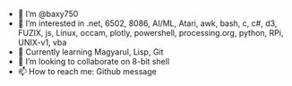 - 👋 I’m @baxy750
- 👀 I’m interested in .net, 6502, 8086, AI/ML, Atari, awk, bash, c, c#, d3, FUZIX, js, Linux, occam, plotly, powershell, processing.org, python, RPi, UNIX-v1, vba
- 🌱 Currently learning Magyarul, Lisp, Git
- 💞️ I’m looking to collaborate on 8-bit shell
- 📫 How to reach me: Github message

<!---
baxy750/baxy750 is a ✨ special ✨ repository because its `README.md` (this file) appears on your GitHub profile.
You can click the Preview link to take a look at your changes.
--->
